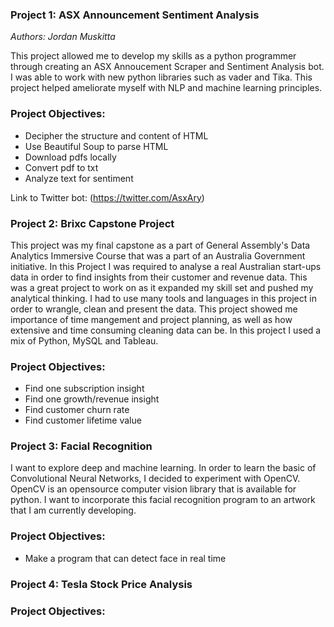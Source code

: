### Project 1: ASX Announcement Sentiment Analysis

_Authors: Jordan Muskitta_

This project allowed me to develop my skills as a python programmer through creating an ASX Annoucement Scraper and Sentiment Analysis bot. I was able to work with new python libraries such as vader and Tika. This project helped ameliorate myself with NLP and machine learning principles.

### Project Objectives: 

- Decipher the structure and content of HTML
- Use Beautiful Soup to parse HTML
- Download pdfs locally
- Convert pdf to txt
- Analyze text for sentiment

Link to Twitter bot: (https://twitter.com/AsxAry)

### Project 2: Brixc Capstone Project

This project was my final capstone as a part of General Assembly's Data Analytics Immersive Course that was a part of an Australia Government initiative. In this Project I was required to analyse a real Australian start-ups data in order to find insights from their customer and revenue data. This was a great project to work on as it expanded my skill set and pushed my analytical thinking. I had to use many tools and languages in this project in order to wrangle, clean and present the data. This project showed me importance of time mangement and project planning, as well as how extensive and time consuming cleaning data can be. In this project I used a mix of Python, MySQL and Tableau.

### Project Objectives:

- Find one subscription insight
- Find one growth/revenue insight
- Find customer churn rate
- Find customer lifetime value 

### Project 3: Facial Recognition

I want to explore deep and machine learning. In order to learn the basic of Convolutional Neural Networks, I decided to experiment with OpenCV. OpenCV is an opensource computer vision library that is available for python. I want to incorporate this facial recognition program to an artwork that I am currently developing.

### Project Objectives:

- Make a program that can detect face in real time


### Project 4: Tesla Stock Price Analysis

### Project Objectives:




